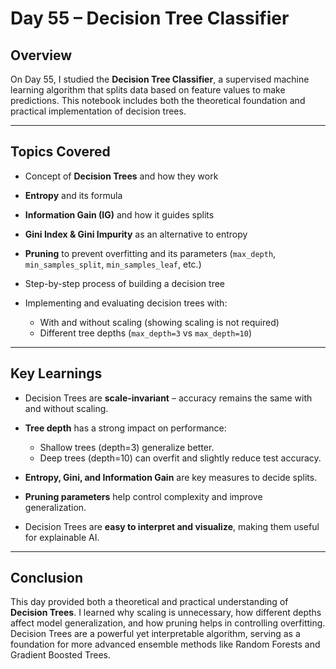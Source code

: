 # Day 55 – Decision Tree Classifier

## Overview

On Day 55, I studied the **Decision Tree Classifier**, a supervised machine learning algorithm that splits data based on feature values to make predictions. This notebook includes both the theoretical foundation and practical implementation of decision trees.

---

## Topics Covered

* Concept of **Decision Trees** and how they work
* **Entropy** and its formula
* **Information Gain (IG)** and how it guides splits
* **Gini Index & Gini Impurity** as an alternative to entropy
* **Pruning** to prevent overfitting and its parameters (`max_depth`, `min_samples_split`, `min_samples_leaf`, etc.)
* Step-by-step process of building a decision tree
* Implementing and evaluating decision trees with:

  * With and without scaling (showing scaling is not required)
  * Different tree depths (`max_depth=3` vs `max_depth=10`)

---

## Key Learnings

* Decision Trees are **scale-invariant** – accuracy remains the same with and without scaling.
* **Tree depth** has a strong impact on performance:

  * Shallow trees (depth=3) generalize better.
  * Deep trees (depth=10) can overfit and slightly reduce test accuracy.
* **Entropy, Gini, and Information Gain** are key measures to decide splits.
* **Pruning parameters** help control complexity and improve generalization.
* Decision Trees are **easy to interpret and visualize**, making them useful for explainable AI.

---

## Conclusion

This day provided both a theoretical and practical understanding of **Decision Trees**. I learned why scaling is unnecessary, how different depths affect model generalization, and how pruning helps in controlling overfitting. Decision Trees are a powerful yet interpretable algorithm, serving as a foundation for more advanced ensemble methods like Random Forests and Gradient Boosted Trees.

